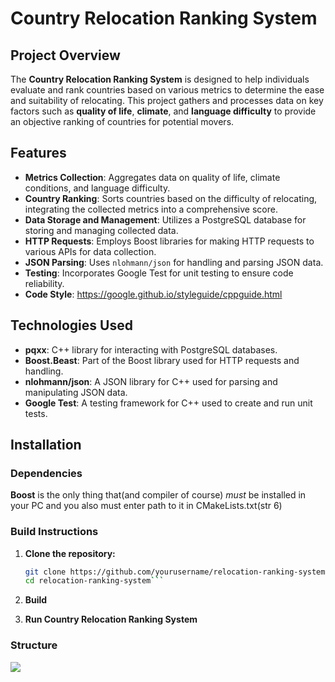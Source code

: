 # Country Relocation Ranking System

## Project Overview

The **Country Relocation Ranking System** is designed to help individuals evaluate and rank countries based on various metrics to determine the ease and suitability of relocating. This project gathers and processes data on key factors such as **quality of life**, **climate**, and **language difficulty** to provide an objective ranking of countries for potential movers.

## Features

- **Metrics Collection**: Aggregates data on quality of life, climate conditions, and language difficulty.
- **Country Ranking**: Sorts countries based on the difficulty of relocating, integrating the collected metrics into a comprehensive score.
- **Data Storage and Management**: Utilizes a PostgreSQL database for storing and managing collected data.
- **HTTP Requests**: Employs Boost libraries for making HTTP requests to various APIs for data collection.
- **JSON Parsing**: Uses `nlohmann/json` for handling and parsing JSON data.
- **Testing**: Incorporates Google Test for unit testing to ensure code reliability.
- **Code Style**: https://google.github.io/styleguide/cppguide.html

## Technologies Used

- **pqxx**: C++ library for interacting with PostgreSQL databases.
- **Boost.Beast**: Part of the Boost library used for HTTP requests and handling.
- **nlohmann/json**: A JSON library for C++ used for parsing and manipulating JSON data.
- **Google Test**: A testing framework for C++ used to create and run unit tests.

## Installation

### Dependencies

**Boost** is the only thing that(and compiler of course) *must* be installed in your PC and you also must enter path to it in CMakeLists.txt(str 6) 

### Build Instructions

1. **Clone the repository:**

   ```bash
   git clone https://github.com/yourusername/relocation-ranking-system.git
   cd relocation-ranking-system```
2. **Build**
3. **Run Country Relocation Ranking System**

### Structure
<img src="img/UML_1.png">